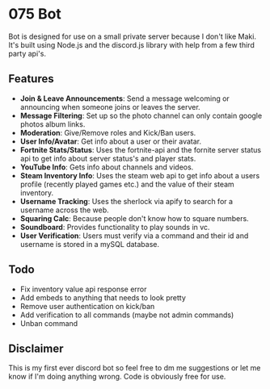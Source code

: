 # 075 Bot

Bot is designed for use on a small private server because I don't like Maki. It's built using Node.js and the discord.js library with help from a few third party api's.

## Features

- **Join & Leave Announcements**: Send a message welcoming or announcing when someone joins or leaves the server.
- **Message Filtering**: Set up so the photo channel can only contain google photos album links.
- **Moderation**: Give/Remove roles and Kick/Ban users.
- **User Info/Avatar**: Get info about a user or their avatar.
- **Fortnite Stats/Status**: Uses the fortnite-api and the fornite server status api to get info about server status's and player stats.
- **YouTube Info**: Gets info about channels and videos.
- **Steam Inventory Info**: Uses the steam web api to get info about a users profile (recently played games etc.) and the value of their steam inventory.
- **Username Tracking**: Uses the sherlock via apify to search for a username across the web.
- **Squaring Calc**: Because people don't know how to square numbers.
- **Soundboard**: Provides functionality to play sounds in vc.
- **User Verification**: Users must verify via a command and their id and username is stored in a mySQL database.

## Todo

- Fix inventory value api response error
- Add embeds to anything that needs to look pretty
- Remove user authentication on kick/ban
- Add verification to all commands (maybe not admin commands)
- Unban command

## Disclaimer

This is my first ever discord bot so feel free to dm me suggestions or let me know if I'm doing anything wrong.
Code is obviously free for use.
